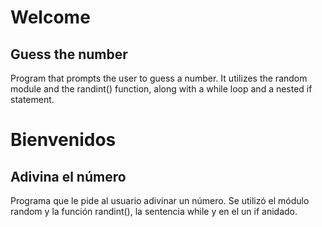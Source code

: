 # Welcome
## Guess the number

Program that prompts the user to guess a number. 
It utilizes the random module and the randint() function, 
along with a while loop and a nested if statement.

# Bienvenidos
## Adivina el número

Programa que le pide al usuario adivinar un número. 
Se utilizó el módulo random y la función randint(), 
la sentencia while y en el un if anidado.
